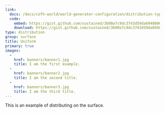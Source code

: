 ```yaml
---
link:
  docs: /docs/cofh-world/world-generator-configuration/distribution-types/surface/
  code:
    embed: https://gist.github.com/sustained/3b00a7c9dc3743d59da6948006badc4d.js
    download: https://gist.github.com/sustained/3b00a7c9dc3743d59da6948006badc4d/archive/fa185bd33ab859e498860c8323dc3c60ee8109b7.zip
type: distribution
group: surface
title: Uniform
primary: true
images:
  -
    href: banners/banner1.jpg
    title: I am the first example.
  -
    href: banners/banner2.jpg
    title: I am the second title.
  -
    href: banners/banner3.jpg
    title: I am the third title.
---
```


This is an example of distributing on the surface.
